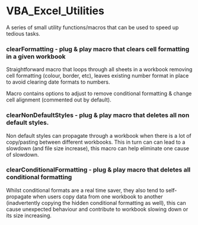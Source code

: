 # VBA_Excel_Utilities
A series of small utility functions/macros that can be used to speed up tedious tasks.

### clearFormatting - plug & play macro that clears cell formatting in a given workbook 

Straightforward macro that loops through all sheets in a workbook removing cell formatting (colour, border, etc), leaves existing number format in place to avoid clearing date formats to numbers.

Macro contains options to adjust to remove conditional formatting & change cell alignment (commented out by default).

### clearNonDefaultStyles - plug & play macro that deletes all non default styles. 

Non default styles can propagate through a workbook when there is a lot of copy/pasting between different workbooks. This in turn can can lead to a slowdown (and file size increase), this macro can help eliminate one cause of slowdown.

### clearConditionalFormatting - plug & play macro that deletes all conditional formatting

Whilst conditional formats are a real time saver, they also tend to self-propagate when users copy data from one workbook to another (inadvertently copying the hidden conditional formatting as well), this can cause unexpected behaviour and contribute to workbook slowing down or its size increasing. 
